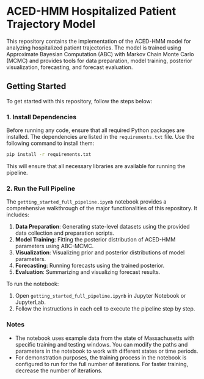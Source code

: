 # ACED-HMM Hospitalized Patient Trajectory Model

This repository contains the implementation of the ACED-HMM model for analyzing hospitalized patient trajectories. The model is trained using Approximate Bayesian Computation (ABC) with Markov Chain Monte Carlo (MCMC) and provides tools for data preparation, model training, posterior visualization, forecasting, and forecast evaluation.

## Getting Started

To get started with this repository, follow the steps below:

### 1. Install Dependencies

Before running any code, ensure that all required Python packages are installed. The dependencies are listed in the `requirements.txt` file. Use the following command to install them:

```bash
pip install -r requirements.txt
```

This will ensure that all necessary libraries are available for running the pipeline.

### 2. Run the Full Pipeline

The `getting_started_full_pipeline.ipynb` notebook provides a comprehensive walkthrough of the major functionalities of this repository. It includes:

1. **Data Preparation**: Generating state-level datasets using the provided data collection and preparation scripts.
2. **Model Training**: Fitting the posterior distribution of ACED-HMM parameters using ABC-MCMC.
3. **Visualization**: Visualizing prior and posterior distributions of model parameters.
4. **Forecasting**: Running forecasts using the trained posterior.
5. **Evaluation**: Summarizing and visualizing forecast results.

To run the notebook:

1. Open `getting_started_full_pipeline.ipynb` in Jupyter Notebook or JupyterLab.
2. Follow the instructions in each cell to execute the pipeline step by step.

### Notes

- The notebook uses example data from the state of Massachusetts with specific training and testing windows. You can modify the paths and parameters in the notebook to work with different states or time periods.
- For demonstration purposes, the training process in the notebook is configured to run for the full number of iterations. For faster training, decrease the number of iterations.
